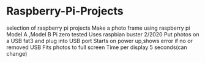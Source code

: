 # Raspberry-Pi-Projects
selection of raspberry pi projects
Make a photo frame using raspberry pi
Model A ,Model B Pi zero tested 
Uses raspbian buster 2/2020
Put photos on a USB fat3 and plug into USB port
Starts on power up,shows error if no or removed USB
Fits photos to full screen
Time per display 5 seconds(can change)
